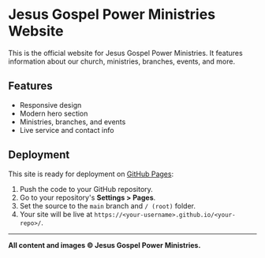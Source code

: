 # Jesus Gospel Power Ministries Website

This is the official website for Jesus Gospel Power Ministries. It features information about our church, ministries, branches, events, and more.

## Features
- Responsive design
- Modern hero section
- Ministries, branches, and events
- Live service and contact info

## Deployment
This site is ready for deployment on [GitHub Pages](https://pages.github.com/):
1. Push the code to your GitHub repository.
2. Go to your repository's **Settings > Pages**.
3. Set the source to the `main` branch and `/ (root)` folder.
4. Your site will be live at `https://<your-username>.github.io/<your-repo>/`.

---

**All content and images © Jesus Gospel Power Ministries.** 
